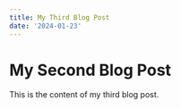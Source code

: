 ```yaml
---
title: My Third Blog Post
date: '2024-01-23'
---
```

# My Second Blog Post
This is the content of my third blog post.